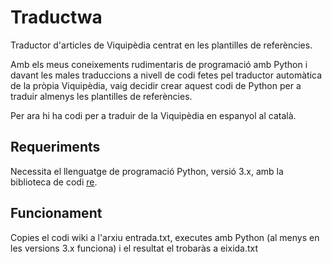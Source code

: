 # Traductwa
Traductor d'articles de Viquipèdia centrat en les plantilles de referències.

Amb els meus coneixements rudimentaris de programació amb Python i davant les males traduccions a nivell de codi fetes pel traductor automàtica de la pròpia Viquipèdia, vaig decidir crear aquest codi de Python per a traduir almenys les plantilles de referències.

Per ara hi ha codi per a traduir de la Viquipèdia en espanyol al català.

## Requeriments
Necessita el llenguatge de programació Python, versió 3.x, amb la biblioteca de codi [re](https://docs.python.org/3/library/re.html).

## Funcionament
Copies el codi wiki a l'arxiu entrada.txt, executes amb Python (al menys en les versions 3.x funciona) i el resultat el trobaràs a eixida.txt
